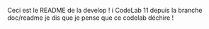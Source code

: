 Ceci est le README de la develop !
i
CodeLab 11 depuis la branche doc/readme je dis que je pense que ce codelab déchire !
